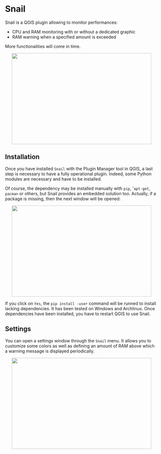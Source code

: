 # Snail

Snail is a QGIS plugin allowing to monitor performances:

- CPU and RAM monitoring with or without a dedicated graphic
- RAM warning when a specified amount is exceeded

More functionalities will come in time.

<p align="center">
  <img width="460" height="300" src="https://github.com/pblottiere/snail/blob/master/docs/snail.png">
</p>


## Installation

Once you have installed `Snail` with the Plugin Manager tool in QGIS, a last
step is necessary to have a fully operational plugin. Indeed, some Python
modules are necessary and have to be installed.

Of course, the dependency may be installed manually with `pip`, '`apt-get`,
`pacman` or others, but Snail provides an embedded solution too. Actually, if
a package is missing, then the next window will be opened:

<p align="center">
  <img width="460" height="300" src="https://github.com/pblottiere/snail/blob/master/docs/deps.png">
</p>

If you click on `Yes`, the `pip install -user` command will be runned to
install lacking dependencies. It has been tested on Windows and Archlinux. Once
dependencies have been installed, you have to restart QGIS to use Snail.


## Settings

You can open a settings window through the `Snail` menu. It allows you to
customize some colors as well as defining an amount of RAM above which a
warning message is displayed periodically.

<p align="center">
  <img width="460" height="300" src="https://github.com/pblottiere/snail/blob/master/docs/settings.png">
</p>
